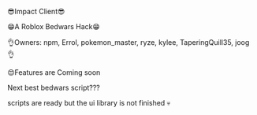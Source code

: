 😎Impact Client😎

😁A Roblox Bedwars Hack😁

👌Owners:
npm,
Errol,
pokemon_master,
ryze,
kylee,
TaperingQuill35,
joog
👌

😍Features are Coming soon

Next best bedwars script???

scripts are ready but the ui library is not finished 💀
